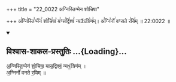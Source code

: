 +++
title = "22_0022 अग्निस्तिग्मेन शोचिषा"

+++
अ꣣ग्नि꣢स्ति꣣ग्मे꣡न꣢ शो꣣चि꣢षा꣣ य꣢ꣳस꣣द्वि꣢श्वं꣣ न्य3꣢ऽत्रि꣡ण꣢म्। अ꣣ग्नि꣡र्नो꣢ वꣳसते र꣣यि꣢म् ॥ 22:0022 ॥

<div class="js_include" newlevelforh1="2" title="विश्वास-शाकल-प्रस्तुतिः" unfilled url="/vedAH_Rk/shAkalam/saMhitA/vishvAsa-prastutiH/06/016/28_agnistigmena_shochiShA.md">
<details open><summary><h2>विश्वास-शाकल-प्रस्तुतिः ...{Loading}...</h2></summary>


अ॒ग्निस्ति॒ग्मेन॑ शो॒चिषा॒ यास॒द्विश्वं॒ न्य१॒॑त्रिण॑म् ।  
अ॒ग्निर्नो॑ वनते र॒यिम् ॥

</details>
</div>